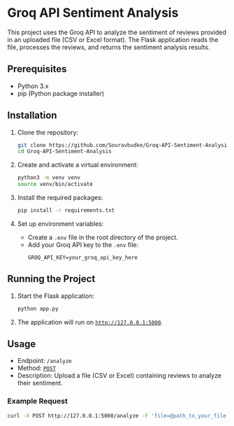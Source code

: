 # Groq API Sentiment Analysis

This project uses the Groq API to analyze the sentiment of reviews provided in an uploaded file (CSV or Excel format). The Flask application reads the file, processes the reviews, and returns the sentiment analysis results.

## Prerequisites

- Python 3.x
- pip (Python package installer)

## Installation

1. Clone the repository:
    ```sh
    git clone https://github.com/Souravbudke/Groq-API-Sentiment-Analysis.git
    cd Groq-API-Sentiment-Analysis
    ```

2. Create and activate a virtual environment:
    ```sh
    python3 -m venv venv
    source venv/bin/activate
    ```

3. Install the required packages:
    ```sh
    pip install -r requirements.txt
    ```

4. Set up environment variables:
    - Create a `.env` file in the root directory of the project.
    - Add your Groq API key to the `.env` file:
        ```
        GROQ_API_KEY=your_groq_api_key_here
        ```

## Running the Project

1. Start the Flask application:
    ```sh
    python app.py
    ```

2. The application will run on [`http://127.0.0.1:5000`](command:_github.copilot.openSymbolFromReferences?%5B%22%22%2C%5B%7B%22uri%22%3A%7B%22scheme%22%3A%22file%22%2C%22authority%22%3A%22%22%2C%22path%22%3A%22%2FUsers%2Fsouravbudke%2Fsenti%2Fapp.py%22%2C%22query%22%3A%22%22%2C%22fragment%22%3A%22%22%7D%2C%22pos%22%3A%7B%22line%22%3A53%2C%22character%22%3A13%7D%7D%5D%2C%22e4b0adba-9772-4b9e-b4ad-6db84782cb0f%22%5D "Go to definition").

## Usage

- Endpoint: `/analyze`
- Method: [`POST`](command:_github.copilot.openSymbolFromReferences?%5B%22%22%2C%5B%7B%22uri%22%3A%7B%22scheme%22%3A%22file%22%2C%22authority%22%3A%22%22%2C%22path%22%3A%22%2FUsers%2Fsouravbudke%2Fsenti%2Fapp.py%22%2C%22query%22%3A%22%22%2C%22fragment%22%3A%22%22%7D%2C%22pos%22%3A%7B%22line%22%3A53%2C%22character%22%3A8%7D%7D%5D%2C%22e4b0adba-9772-4b9e-b4ad-6db84782cb0f%22%5D "Go to definition")
- Description: Upload a file (CSV or Excel) containing reviews to analyze their sentiment.

### Example Request

```sh
curl -X POST http://127.0.0.1:5000/analyze -F 'file=@path_to_your_file.csv'